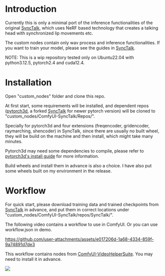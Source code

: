 # Introduction
Currently this is only a minimal port of the inference functionalities of the original [SyncTalk](https://github.com/ZiqiaoPeng/SyncTalk), which uses NeRF based technology that creates a talking head with synchronized lip movements etc.

The custom nodes contain only wav process and inference functionalities. If you want to train your model, please see the guides in [SyncTalk](https://github.com/ZiqiaoPeng/SyncTalk).

NOTE: This is a wip repository tested only on Ubuntu22.04 with python3.12.5, pytorch2.4 and cuda12.4.


# Installation
Open "custom_nodes" folder and clone this repo.

At first start, some requirements will be installed, and dependent repos ([pytorch3d](https://github.com/facebookresearch/pytorch3d), a forked [SyncTalk](https://github.com/Ryuukeisyou/SyncTalk) for newer pytorch version) will be cloned to "custom_nodes/ComfyUI-SyncTalk/Repos/". 

Specially for pytorch3d and four extensions (freqencoder, gridencoder, raymarching, shencoder) in SyncTalk, since there are usually no built wheel, they will be build on the machine and then install, which might take many minutes. 

Pytorch3d may need some dependencies to compile, please refer to [pytorch3d's install guide](https://github.com/facebookresearch/pytorch3d/blob/main/INSTALL.md) for more information.

Build wheels and install them in advance is also a choice. I have also put some wheels built on my environment in the release.

# Workflow
For quick start, please download training data and trained checkpoints from [SyncTalk](https://github.com/ZiqiaoPeng/SyncTalk) in advance, and put them in correct locations under "custom_nodes/ComfyUI-SyncTalk/repos/SyncTalk/".

The following video contains a workflow to use in ComfyUI. Or you can use workflow.json in demo.

https://github.com/user-attachments/assets/e017206d-1a68-4334-859f-9a74891d7de3

This workflow contains nodes from [ComfyUI-VideoHelperSuite](https://github.com/Kosinkadink/ComfyUI-VideoHelperSuite). You may need to install it in advance.

<img src="demo/demo_workflow.png">
